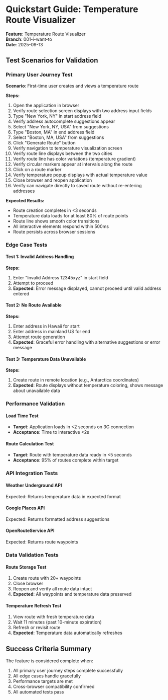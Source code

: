 # Quickstart Guide: Temperature Route Visualizer

**Feature**: Temperature Route Visualizer  
**Branch**: 001-i-want-to  
**Date**: 2025-09-13

## Test Scenarios for Validation

### Primary User Journey Test
**Scenario**: First-time user creates and views a temperature route

**Steps:**
1. Open the application in browser
2. Verify route selection screen displays with two address input fields
3. Type "New York, NY" in start address field
4. Verify address autocomplete suggestions appear
5. Select "New York, NY, USA" from suggestions
6. Type "Boston, MA" in end address field
7. Select "Boston, MA, USA" from suggestions
8. Click "Generate Route" button
9. Verify navigation to temperature visualization screen
10. Verify route line displays between the two cities
11. Verify route line has color variations (temperature gradient)
12. Verify circular markers appear at intervals along the route
13. Click on a route marker
14. Verify temperature popup displays with actual temperature value
15. Close browser and reopen application
16. Verify can navigate directly to saved route without re-entering addresses

**Expected Results:**
- Route creation completes in <3 seconds
- Temperature data loads for at least 80% of route points
- Route line shows smooth color transitions
- All interactive elements respond within 500ms
- Route persists across browser sessions

### Edge Case Tests

#### Test 1: Invalid Address Handling
**Steps:**
1. Enter "Invalid Address 12345xyz" in start field
2. Attempt to proceed
3. **Expected**: Error message displayed, cannot proceed until valid address entered

#### Test 2: No Route Available
**Steps:**
1. Enter address in Hawaii for start
2. Enter address in mainland US for end
3. Attempt route generation
4. **Expected**: Graceful error handling with alternative suggestions or error message

#### Test 3: Temperature Data Unavailable
**Steps:**
1. Create route in remote location (e.g., Antarctica coordinates)
2. **Expected**: Route displays without temperature coloring, shows message about unavailable data

### Performance Validation

#### Load Time Test
- **Target**: Application loads in <2 seconds on 3G connection
- **Acceptance**: Time to interactive <2s

#### Route Calculation Test
- **Target**: Route with temperature data ready in <5 seconds
- **Acceptance**: 95% of routes complete within target

### API Integration Tests

#### Weather Underground API
Expected: Returns temperature data in expected format

#### Google Places API
Expected: Returns formatted address suggestions

#### OpenRouteService API  
Expected: Returns route waypoints

### Data Validation Tests

#### Route Storage Test
1. Create route with 20+ waypoints
2. Close browser
3. Reopen and verify all route data intact
4. **Expected**: All waypoints and temperature data preserved

#### Temperature Refresh Test
1. View route with fresh temperature data
2. Wait 11 minutes (past 10-minute expiration)
3. Refresh or revisit route
4. **Expected**: Temperature data automatically refreshes

## Success Criteria Summary

The feature is considered complete when:
1. All primary user journey steps complete successfully
2. All edge cases handle gracefully
3. Performance targets are met
4. Cross-browser compatibility confirmed
5. All automated tests pass
